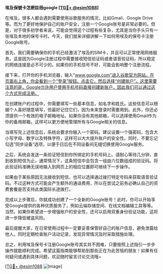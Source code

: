 **埃及保號卡怎麽註冊google [[TG💪+ @esim1088](https://t.me/s/esim1088)]**

在埃及，很多人都会遇到需要使用谷歌服务的情况，比如Gmail、Google Drive等。而为了更好地保护自己的账户安全，注册一个Google账号是非常必要的。但是，对于很多初学者来说，可能会觉得这个过程有些复杂，尤其是当你手头只有一张埃及本地的保号卡时。今天，我们就来详细讲解一下如何用埃及的保号卡注册Google账号。

首先，我们需要确保你的手机已经激活了埃及的SIM卡，并且可以正常使用网络服务。这是因为Google注册过程中需要接收短信验证码或者语音验证码，所以稳定的网络连接是必不可少的。如果你的手机信号不好，可能会影响整个注册流程。

接下来，打开你的手机浏览器，输入“www.google.com”进入谷歌官方网站。在页面右上角，你会看到一个“登录”按钮。点击它，然后选择“创建账户”。这里需要注意的是，Google允许用户使用手机号码直接创建新账户，因此我们可以通过这个方式完成注册。

在创建账户的过程中，你需要填写一些基本信息，如名字和姓氏。这些信息可以根据个人喜好随意填写，但最好记住它们，因为未来登录时需要用到。此外，你还必须提供一个有效的电子邮箱地址。如果你没有其他邮箱，可以选择使用Gmail作为你的备用邮箱，这样可以更方便地管理所有与Google相关的信息。

当填写完上述信息后，系统会要求你输入一个密码。建议设置一个强密码，包含大小写字母、数字以及特殊字符，这样可以大大提升账户的安全性。同时，不要忘记勾选“同步设备”选项，以便于日后在不同设备间无缝切换使用Google服务。

之后，系统会发送一条验证短信到你所绑定的手机号码上。请耐心等待几分钟，直到收到短信为止。通常情况下，这条短信中会包含一组由六位数组成的验证码。将此验证码准确无误地输入到网页上的相应位置即可继续下一步操作。

如果由于某些原因无法接收到短信，也可以选择通过拨打特定号码来获取语音验证码。不过这种方式可能会产生额外的通话费用，所以在尝试之前务必确认自己的资费套餐是否支持此类国际长途拨打。

完成以上步骤后，你就成功创建了一个全新的Google账号！此时，你可以开始享受Google提供的各种优质服务了，例如云端存储空间、在线文档编辑工具等等。当然，如果你希望进一步增强账户的安全性，还可以启用双重身份验证功能，这将进一步降低被盗风险。

最后提醒大家，在日常使用过程中一定要妥善保管好自己的账户信息，避免泄露给他人。同时定期检查账户活动记录，发现异常情况及时采取措施处理。

总之，利用埃及保号卡注册Google账号其实并不困难，只要按照上述指引一步步操作就能顺利完成。希望这篇指南能够帮助到那些正在为此苦恼的朋友！如果有任何疑问或遇到具体问题，欢迎随时留言讨论交流哦~

[[TG💪+ @esim1088](https://t.me/s/esim1088) ![Image](https://i.postimg.cc/4NQfJmqS/Snipaste-2025-05-13-00-14-12.png)]